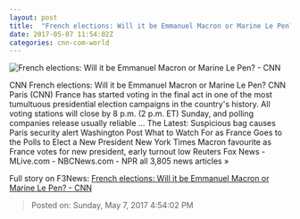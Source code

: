 ```yaml
---
layout: post
title:  "French elections: Will it be Emmanuel Macron or Marine Le Pen? - CNN"
date: 2017-05-07 11:54:02Z
categories: cnn-com-world
---
```


![French elections: Will it be Emmanuel Macron or Marine Le Pen? - CNN](http://i2.cdn.cnn.com/cnnnext/dam/assets/170507110631-french-voting-super-tease.jpg)

CNN French elections: Will it be Emmanuel Macron or Marine Le Pen? CNN Paris (CNN) France has started voting in the final act in one of the most tumultuous presidential election campaigns in the country's history. All voting stations will close by 8 p.m. (2 p.m. ET) Sunday, and polling companies release usually reliable ... The Latest: Suspicious bag causes Paris security alert Washington Post What to Watch For as France Goes to the Polls to Elect a New President New York Times Macron favourite as France votes for new president, early turnout low Reuters Fox News - MLive.com - NBCNews.com - NPR all 3,805 news articles »


Full story on F3News: [French elections: Will it be Emmanuel Macron or Marine Le Pen? - CNN](http://www.f3nws.com/n/EyTFVF)

> Posted on: Sunday, May 7, 2017 4:54:02 PM
